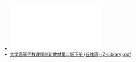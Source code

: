 - ![大学高等代数课程创新教材第二版上册 (丘维声) (Z-Library).pdf](../assets/大学高等代数课程创新教材第二版上册_(丘维声)_(Z-Library)_1680009344772_0.pdf)
- [大学高等代数课程创新教材第二版下册 (丘维声) (Z-Library).pdf](../assets/大学高等代数课程创新教材第二版下册_(丘维声)_(Z-Library)_1679924274083_0.pdf)